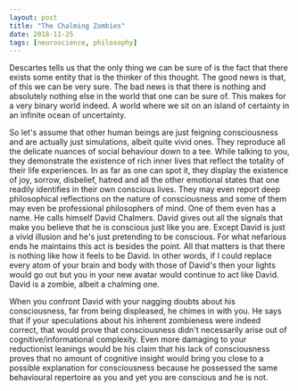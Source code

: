 ```yaml
---
layout: post
title: "The Chalming Zombies"
date: 2018-11-25
tags: [neuroscience, philosophy]
---
```



Descartes tells us that the only thing we can be sure of is the fact that there exists some entity that is the thinker of this thought. The good news is that, of this we can be very sure. The bad news is that there is nothing and absolutely nothing else in the world that one can be sure of. This makes for a very binary world indeed. A world where we sit on an island of certainty in an infinite ocean of uncertainty. 

So let's assume that other human beings are just feigning consciousness and are actually just simulations, albeit quite vivid ones. They reproduce all the delicate nuances of social behaviour  down to a tee. While talking to you, they demonstrate the existence of rich inner lives that reflect the totality of their life experiences. In as far as one can spot it, they display the existence of joy, sorrow, disbelief, hatred and all the other emotional states that one readily identifies in their own conscious lives. They may even report deep philosophical reflections on the nature of consciousness and some of them may even be professional philosophers of mind. One of them even has a name. He calls himself David Chalmers. David gives out all the signals that make you believe that he is conscious just like you are. Except David is just a vivid illusion and he's just pretending to be conscious. For what nefarious ends he maintains this act is besides the point. All that matters is that there is nothing like how it feels to be David. In other words, if I could replace every atom of your brain and body with those of David's then your lights would go out but you in your new avatar would continue to act like David. David is a zombie, albeit a chalming one.

When you confront David with your nagging doubts about his consciousness, far from being displeased, he chimes in with you. He says that if your speculations about his inherent zombieness were indeed correct, that would prove that consciousness didn't necessarily arise out of cognitive/informational complexity. Even more damaging to your reductionist leanings would be his claim that his lack of consciousness proves that no amount of cognitive insight would bring you close to a possible explanation for consciousness because he possessed the same behavioural repertoire as you and yet you are conscious and he is not.  
